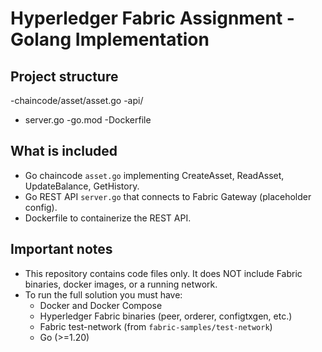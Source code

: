 # Hyperledger Fabric Assignment - Golang Implementation

## Project structure
-chaincode/asset/asset.go
-api/
   - server.go
    -go.mod
    -Dockerfile


## What is included
- Go chaincode `asset.go` implementing CreateAsset, ReadAsset, UpdateBalance, GetHistory.
- Go REST API `server.go` that connects to Fabric Gateway (placeholder config).
- Dockerfile to containerize the REST API.
  

## Important notes
- This repository contains code files only. It does NOT include Fabric binaries, docker images, or a running network.
- To run the full solution you must have:
  - Docker and Docker Compose
  - Hyperledger Fabric binaries (peer, orderer, configtxgen, etc.)
  - Fabric test-network (from `fabric-samples/test-network`)
  - Go (>=1.20)



